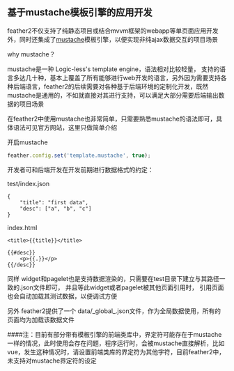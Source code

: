 ## 基于mustache模板引擎的应用开发

feather2不仅支持了纯静态项目或结合mvvm框架的webapp等单页面应用开发外，同时还集成了[mustache](http://mustache.github.io/)模板引擎，以便实现非纯ajax数据交互的项目场景

why mustache？

mustache是一种 Logic-less's template engine，语法相对比较轻量， 支持的语言多达几十种，基本上覆盖了所有能够进行web开发的语言，另外因为需要支持各种后端语言，feather2的后续需要对各种基于后端环境的定制化开发，既然mustache是通用的，不如就直接对其进行支持，可以满足大部分需要后端输出数据的项目场景


在feather2中使用mustache也非常简单，只需要熟悉mustache的语法即可，具体语法可见官方网站，这里只做简单介绍

开启mustache

```js
feather.config.set('template.mustache', true);
```

开发者可和后端开发在开发前期进行数据格式的约定：


test/index.json
```
{
    "title": "first data",
    "desc": ["a", "b", "c"]
}
```

index.html

```
<title>{{title}}</title>

{{#desc}}
    <p>{{.}}</p>
{{/desc}}
```

同样 widget和pagelet也是支持数据渲染的，只需要在test目录下建立与其路径一致的.json文件即可， 并且等此widget或者pagelet被其他页面引用时， 引用页面也会自动加载其测试数据，以便调试方便

另外 feather2提供了一个 data/\_global\_.json文件，作为全局数据使用，所有的页面均为加载该数据文件

####注：目前有部分带有模板引擎的前端类库中，界定符可能存在于mustache一样的情况，此时使用会存在问题，程序运行时，会被mustache直接解析，比如vue，发生这种情况时，请设置前端类库的界定符为其他字符，目前feather2中，未支持对mustache界定符的设定
